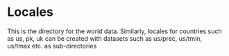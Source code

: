 # Locales
This is the directory for the world data. Similarly, locales for countries such as us, pk, uk can be created with datasets such as us/prec, us/tmin, us/tmax etc. as sub-directories 
